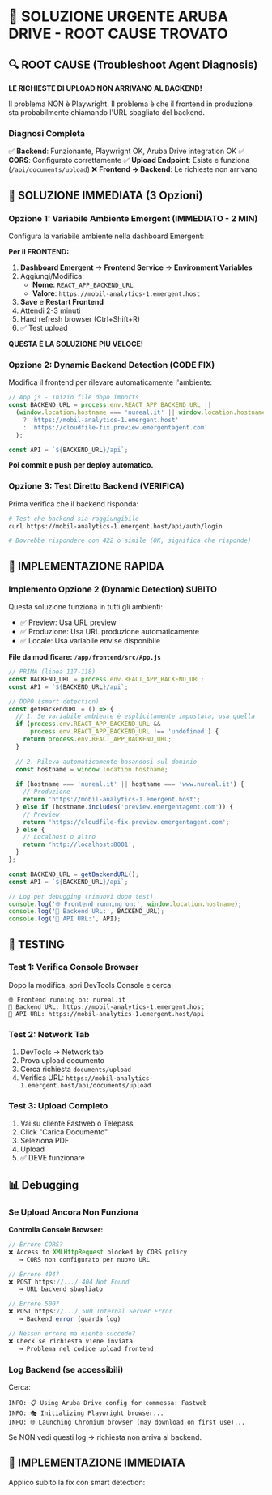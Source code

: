 # 🚨 SOLUZIONE URGENTE ARUBA DRIVE - ROOT CAUSE TROVATO

## 🔍 ROOT CAUSE (Troubleshoot Agent Diagnosis)

**LE RICHIESTE DI UPLOAD NON ARRIVANO AL BACKEND!**

Il problema NON è Playwright. Il problema è che il frontend in produzione sta probabilmente chiamando l'URL sbagliato del backend.

### Diagnosi Completa

✅ **Backend**: Funzionante, Playwright OK, Aruba Drive integration OK
✅ **CORS**: Configurato correttamente
✅ **Upload Endpoint**: Esiste e funziona (`/api/documents/upload`)
❌ **Frontend → Backend**: Le richieste non arrivano

## 🎯 SOLUZIONE IMMEDIATA (3 Opzioni)

### Opzione 1: Variabile Ambiente Emergent (IMMEDIATO - 2 MIN)

Configura la variabile ambiente nella dashboard Emergent:

**Per il FRONTEND:**

1. **Dashboard Emergent** → **Frontend Service** → **Environment Variables**
2. Aggiungi/Modifica:
   - **Nome**: `REACT_APP_BACKEND_URL`
   - **Valore**: `https://mobil-analytics-1.emergent.host`
3. **Save** e **Restart Frontend**
4. Attendi 2-3 minuti
5. Hard refresh browser (Ctrl+Shift+R)
6. ✅ Test upload

**QUESTA È LA SOLUZIONE PIÙ VELOCE!**

### Opzione 2: Dynamic Backend Detection (CODE FIX)

Modifica il frontend per rilevare automaticamente l'ambiente:

```javascript
// App.js - Inizio file dopo imports
const BACKEND_URL = process.env.REACT_APP_BACKEND_URL || 
  (window.location.hostname === 'nureal.it' || window.location.hostname === 'www.nureal.it'
    ? 'https://mobil-analytics-1.emergent.host'
    : 'https://cloudfile-fix.preview.emergentagent.com'
  );

const API = `${BACKEND_URL}/api`;
```

**Poi commit e push per deploy automatico.**

### Opzione 3: Test Diretto Backend (VERIFICA)

Prima verifica che il backend risponda:

```bash
# Test che backend sia raggiungibile
curl https://mobil-analytics-1.emergent.host/api/auth/login

# Dovrebbe rispondere con 422 o simile (OK, significa che risponde)
```

## 🚀 IMPLEMENTAZIONE RAPIDA

### Implemento Opzione 2 (Dynamic Detection) SUBITO

Questa soluzione funziona in tutti gli ambienti:
- ✅ Preview: Usa URL preview
- ✅ Produzione: Usa URL produzione automaticamente
- ✅ Locale: Usa variabile env se disponibile

**File da modificare: `/app/frontend/src/App.js`**

```javascript
// PRIMA (linea 117-118)
const BACKEND_URL = process.env.REACT_APP_BACKEND_URL;
const API = `${BACKEND_URL}/api`;

// DOPO (smart detection)
const getBackendURL = () => {
  // 1. Se variabile ambiente è esplicitamente impostata, usa quella
  if (process.env.REACT_APP_BACKEND_URL && 
      process.env.REACT_APP_BACKEND_URL !== 'undefined') {
    return process.env.REACT_APP_BACKEND_URL;
  }
  
  // 2. Rileva automaticamente basandosi sul dominio
  const hostname = window.location.hostname;
  
  if (hostname === 'nureal.it' || hostname === 'www.nureal.it') {
    // Produzione
    return 'https://mobil-analytics-1.emergent.host';
  } else if (hostname.includes('preview.emergentagent.com')) {
    // Preview
    return 'https://cloudfile-fix.preview.emergentagent.com';
  } else {
    // Localhost o altro
    return 'http://localhost:8001';
  }
};

const BACKEND_URL = getBackendURL();
const API = `${BACKEND_URL}/api`;

// Log per debugging (rimuovi dopo test)
console.log('🌐 Frontend running on:', window.location.hostname);
console.log('🔌 Backend URL:', BACKEND_URL);
console.log('📡 API URL:', API);
```

## 🧪 TESTING

### Test 1: Verifica Console Browser

Dopo la modifica, apri DevTools Console e cerca:
```
🌐 Frontend running on: nureal.it
🔌 Backend URL: https://mobil-analytics-1.emergent.host
📡 API URL: https://mobil-analytics-1.emergent.host/api
```

### Test 2: Network Tab

1. DevTools → Network tab
2. Prova upload documento
3. Cerca richiesta `documents/upload`
4. Verifica URL: `https://mobil-analytics-1.emergent.host/api/documents/upload`

### Test 3: Upload Completo

1. Vai su cliente Fastweb o Telepass
2. Click "Carica Documento"
3. Seleziona PDF
4. Upload
5. ✅ DEVE funzionare

## 📊 Debugging

### Se Upload Ancora Non Funziona

**Controlla Console Browser:**

```javascript
// Errore CORS?
❌ Access to XMLHttpRequest blocked by CORS policy
   → CORS non configurato per nuovo URL

// Errore 404?
❌ POST https://.../ 404 Not Found
   → URL backend sbagliato

// Errore 500?
❌ POST https://.../ 500 Internal Server Error
   → Backend error (guarda log)

// Nessun errore ma niente succede?
❌ Check se richiesta viene inviata
   → Problema nel codice upload frontend
```

### Log Backend (se accessibili)

Cerca:
```
INFO: 📋 Using Aruba Drive config for commessa: Fastweb
INFO: 🎭 Initializing Playwright browser...
INFO: 🌐 Launching Chromium browser (may download on first use)...
```

Se NON vedi questi log → richiesta non arriva al backend.

## 🎯 IMPLEMENTAZIONE IMMEDIATA

Applico subito la fix con smart detection:
